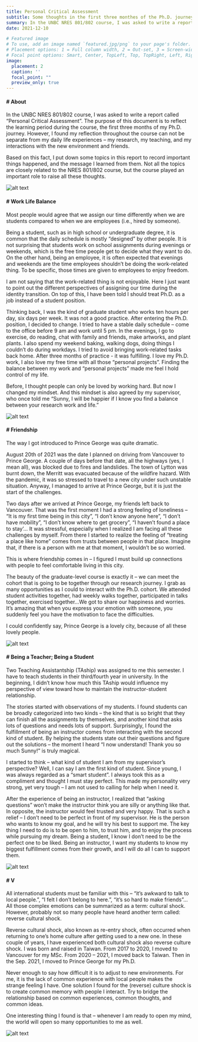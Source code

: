 ```yaml
---
title: Personal Critical Assessment
subtitle: Some thoughts in the first three monthes of the Ph.D. journey
summary: In the UNBC NRES 801/802 course, I was asked to write a report called “Personal Critical Assessment”...
date: 2021-12-10

# Featured image
# To use, add an image named `featured.jpg/png` to your page's folder.
# Placement options: 1 = Full column width, 2 = Out-set, 3 = Screen-width
# Focal point options: Smart, Center, TopLeft, Top, TopRight, Left, Right, BottomLeft, Bottom, BottomRight
image:
  placement: 2
  caption: ''
  focal_point: ""
  preview_only: true
---
```


#### # About
In the UNBC NRES 801/802 course, I was asked to write a report called “Personal Critical Assessment”. The purpose of this document is to reflect the learning period during the course, the first three months of my Ph.D. journey. However, I found my reflection throughout the course can not be separate from my daily life experiences – my research, my teaching, and my interactions with the new environment and friends. 

Based on this fact, I put down some topics in this report to record important things happened, and the message I learned from them. Not all the topics are closely related to the NRES 801/802 course, but the course played an important role to raise all these thoughts.

![alt text](IMG_2222.jpg "")


#### # Work Life Balance
Most people would agree that we assign our time differently when we are students compared to when we are employees (i.e., hired by someone). 

Being a student, such as in high school or undergraduate degree, it is common that the daily schedule is mostly “designed” by other people. It is not surprising that students work on school assignments during evenings or weekends, which is the free time people get to decide what they want to do. On the other hand, being an employee, it is often expected that evenings and weekends are the time employees shouldn’t be doing the work-related thing. To be specific, those times are given to employees to enjoy freedom. 

I am not saying that the work-related thing is not enjoyable. Here I just want to point out the different perspectives of assigning our time during the identity transition. On top of this, I have been told I should treat Ph.D. as a job instead of a student position.  

Thinking back, I was the kind of graduate student who works ten hours per day, six days per week. It was not a good practice. After entering the Ph.D. position, I decided to change. I tried to have a stable daily schedule – come to the office before 9 am and work until 5 pm. In the evenings, I go to exercise, do reading, chat with family and friends, make artworks, and plant plants. I also spend my weekend baking, walking dogs, doing things I couldn’t do during workdays. I tried to avoid bringing work-related tasks back home. After three months of practice - it was fulfilling. I love my Ph.D. work, I also love my free time with all those “personal projects”. Finding the balance between my work and “personal projects” made me feel I hold control of my life. 

Before, I thought people can only be loved by working hard. But now I changed my mindset. And this mindset is also agreed by my supervisor, who once told me “Sunny, I will be happier if I know you find a balance between your research work and life.”

![alt text](IMG_1111.jpg "")

#### # Friendship
The way I got introduced to Prince George was quite dramatic. 

August 20th of 2021 was the date I planned on driving from Vancouver to Prince George. A couple of days before that date, all the highways (yes, I mean all), was blocked due to fires and landslides. The town of Lytton was burnt down, the Merritt was evacuated because of the wildfire hazard. With the pandemic, it was so stressed to travel to a new city under such unstable situation. Anyway, I managed to arrive at Prince George, but it is just the start of the challenges. 

Two days after we arrived at Prince George, my friends left back to Vancouver. That was the first moment I had a strong feeling of loneliness – “It is my first time being in this city”, “I don’t know anyone here”,  “I don’t have mobility”, “I don’t know where to get grocery”, “I haven’t found a place to stay’… It was stressful, especially when I realized I am facing all these challenges by myself. From there I started to realize the feeling of “treating a place like home” comes from trusts between people in that place. Imagine that, if there is a person with me at that moment, I wouldn’t be so worried. 

This is where friendship comes in – I figured I must build up connections with people to feel comfortable living in this city. 

The beauty of the graduate-level course is exactly it – we can meet the cohort that is going to be together through our research journey. I grab as many opportunities as I could to interact with the Ph.D. cohort. We attended student activities together, had weekly walks together, participated in talks together, exercised together…We got to share our happiness and worries. It’s amazing that when you express your emotion with someone, you suddenly feel you have the motivation to face the difficulties. 

I could confidently say, Prince George is a lovely city, because of all these lovely people. 

![alt text](featured.jpg "")

#### # Being a Teacher; Being a Student
Two Teaching Assistantship (TAship) was assigned to me this semester. I have to teach students in their third/fourth year in university. In the beginning, I didn’t know how much this TAship would influence my perspective of view toward how to maintain the instructor-student relationship. 

The stories started with observations of my students. I found students can be broadly categorized into two kinds – the kind that is so bright that they can finish all the assignments by themselves, and another kind that asks lots of questions and needs lots of support. Surprisingly, I found the fulfillment of being an instructor comes from interacting with the second kind of student. By helping the students state out their questions and figure out the solutions – the moment I heard “I now understand! Thank you so much Sunny!” is truly magical. 

I started to think – what kind of student I am from my supervisor’s perspective? Well, I can say I am the first kind of student. Since young, I was always regarded as a “smart student”. I always took this as a compliment and thought I must stay perfect. This made my personality very strong, yet very tough – I am not used to calling for help when I need it. 

After the experience of being an instructor, I realized that “asking questions” won’t make the instructor think you are silly or anything like that. In opposite, the instructor would feel trusted and very happy. That is such a relief – I don’t need to be perfect in front of my supervisor. He is the person who wants to know my goal, and he will try his best to support me. The key thing I need to do is to be open to him, to trust him, and to enjoy the process while pursuing my dream.
Being a student, I know I don’t need to be the perfect one to be liked. Being an instructor, I want my students to know my biggest fulfillment comes from their growth, and I will do all I can to support them. 

![alt text](IMG_8888.jpg "")

#### # V
All international students must be familiar with this – “it’s awkward to talk to local people.”, “I felt I don’t belong to here.”, “it’s so hard to make friends”… All those complex emotions can be summarized as a term: cultural shock. However, probably not so many people have heard another term called: reverse cultural shock. 

Reverse cultural shock, also known as re-entry shock, often occurred when returning to one’s home culture after getting used to a new one. In these couple of years, I have experienced both cultural shock also reverse culture shock. I was born and raised in Taiwan. From 2017 to 2020, I moved to Vancouver for my MSc. From 2020 – 2021, I moved back to Taiwan. Then in the Sep. 2021, I moved to Prince George for my Ph.D. 

Never enough to say how difficult it is to adjust to new environments. For me, it is the lack of common experience with local people makes the strange feeling I have. One solution I found for the (reverse) culture shock is to create common memory with people I interact. Try to bridge the relationship based on common experiences, common thoughts, and common ideas. 

One interesting thing I found is that – whenever I am ready to open my mind, the world will open so many opportunities to me as well. 


![alt text](IMG_2222.png "")


